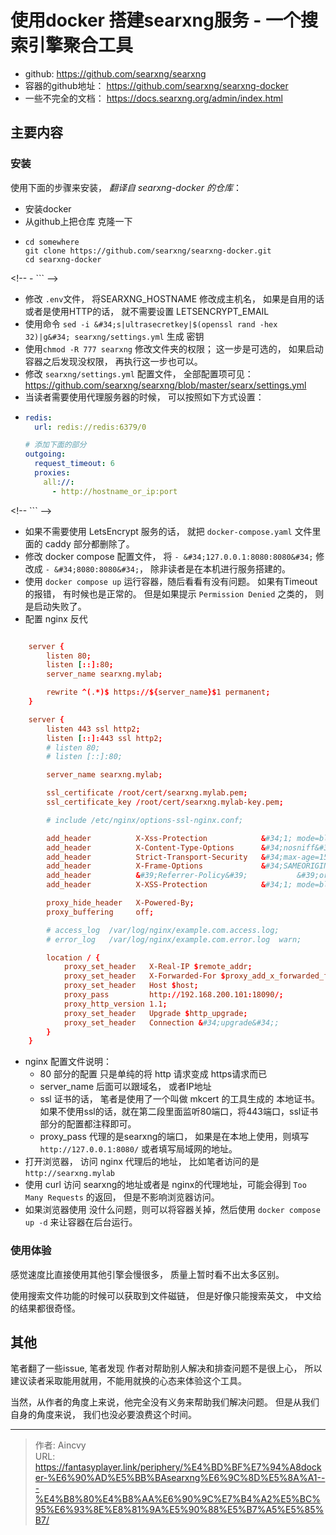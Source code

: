 # 使用docker 搭建searxng服务 - 一个搜索引擎聚合工具


- github: https://github.com/searxng/searxng
- 容器的github地址： https://github.com/searxng/searxng-docker
- 一些不完全的文档：  https://docs.searxng.org/admin/index.html

## 主要内容

### 安装

使用下面的步骤来安装， *翻译自 searxng-docker 的仓库*： 
- 安装docker
- 从github上把仓库 克隆一下
- ```shell
  cd somewhere
  git clone https://github.com/searxng/searxng-docker.git
  cd searxng-docker
&lt;!-- - ```  --&gt;
- 修改 `.env`文件， 将SEARXNG_HOSTNAME 修改成主机名， 如果是自用的话或者是使用HTTP的话， 就不需要设置 LETSENCRYPT_EMAIL
- 使用命令 `sed -i &#34;s|ultrasecretkey|$(openssl rand -hex 32)|g&#34; searxng/settings.yml` 生成 密钥
- 使用`chmod -R 777 searxng` 修改文件夹的权限；  这一步是可选的， 如果启动容器之后发现没权限， 再执行这一步也可以。
- 修改 `searxng/settings.yml` 配置文件，  全部配置项可见： https://github.com/searxng/searxng/blob/master/searx/settings.yml
- 当读者需要使用代理服务器的时候， 可以按照如下方式设置： 
- ```yaml
  redis:
    url: redis://redis:6379/0

  # 添加下面的部分
  outgoing:
    request_timeout: 6
    proxies:
      all://:
        - http://hostname_or_ip:port

&lt;!-- ``` --&gt;
- 如果不需要使用 LetsEncrypt  服务的话， 就把 `docker-compose.yaml` 文件里面的 caddy 部分都删除了。 
- 修改 docker compose 配置文件， 将 `- &#34;127.0.0.1:8080:8080&#34;`  修改成 `- &#34;8080:8080&#34;`， 除非读者是在本机进行服务搭建的。
- 使用 `docker compose up` 运行容器，随后看看有没有问题。 如果有Timeout 的报错， 有时候也是正常的。  但是如果提示 `Permission Denied`  之类的， 则是启动失败了。 
- 配置 nginx 反代
```conf

    server {
        listen 80;
        listen [::]:80;
        server_name searxng.mylab;

        rewrite ^(.*)$ https://${server_name}$1 permanent;
    }

    server {
        listen 443 ssl http2;
        listen [::]:443 ssl http2;
        # listen 80;
        # listen [::]:80;

        server_name searxng.mylab;

        ssl_certificate /root/cert/searxng.mylab.pem;
        ssl_certificate_key /root/cert/searxng.mylab-key.pem;

        # include /etc/nginx/options-ssl-nginx.conf;

        add_header          X-Xss-Protection            &#34;1; mode=block&#34; always;
        add_header          X-Content-Type-Options      &#34;nosniff&#34; always;
        add_header          Strict-Transport-Security   &#34;max-age=15552000; preload&#34; always;
        add_header          X-Frame-Options             &#34;SAMEORIGIN&#34; always;
        add_header          &#39;Referrer-Policy&#39;           &#39;origin-when-cross-origin&#39;;
        add_header          X-XSS-Protection            &#34;1; mode=block&#34; always;

        proxy_hide_header   X-Powered-By;
        proxy_buffering     off;

        # access_log  /var/log/nginx/example.com.access.log;
        # error_log   /var/log/nginx/example.com.error.log  warn;

        location / {
            proxy_set_header   X-Real-IP $remote_addr;
            proxy_set_header   X-Forwarded-For $proxy_add_x_forwarded_for;
            proxy_set_header   Host $host;
            proxy_pass         http://192.168.200.101:18090/;
            proxy_http_version 1.1;
            proxy_set_header   Upgrade $http_upgrade;
            proxy_set_header   Connection &#34;upgrade&#34;;
        }
    }
```
- nginx 配置文件说明： 
  - 80 部分的配置 只是单纯的将 http 请求变成 https请求而已
  - server_name 后面可以跟域名， 或者IP地址
  - ssl 证书的话， 笔者是使用了一个叫做 mkcert 的工具生成的 本地证书。   如果不使用ssl的话，就在第二段里面监听80端口，将443端口，ssl证书部分的配置都注释即可。
  - proxy_pass 代理的是searxng的端口， 如果是在本地上使用，则填写 `http://127.0.0.1:8080/` 或者填写局域网的地址。 
- 打开浏览器， 访问 nginx 代理后的地址， 比如笔者访问的是 `http://searxng.mylab`
- 使用 curl 访问 searxng的地址或者是 nginx的代理地址，可能会得到 `Too Many Requests` 的返回， 但是不影响浏览器访问。 
- 如果浏览器使用 没什么问题，则可以将容器关掉，然后使用 `docker compose up -d` 来让容器在后台运行。


### 使用体验

感觉速度比直接使用其他引擎会慢很多， 质量上暂时看不出太多区别。 

使用搜索文件功能的时候可以获取到文件磁链， 但是好像只能搜索英文， 中文给的结果都很奇怪。 



## 其他

笔者翻了一些issue, 笔者发现 作者对帮助别人解决和排查问题不是很上心， 所以建议读者采取能用就用，不能用就换的心态来体验这个工具。   

当然，从作者的角度上来说，他完全没有义务来帮助我们解决问题。   但是从我们自身的角度来说， 我们也没必要浪费这个时间。

---

> 作者: Aincvy  
> URL: https://fantasyplayer.link/periphery/%E4%BD%BF%E7%94%A8docker-%E6%90%AD%E5%BB%BAsearxng%E6%9C%8D%E5%8A%A1---%E4%B8%80%E4%B8%AA%E6%90%9C%E7%B4%A2%E5%BC%95%E6%93%8E%E8%81%9A%E5%90%88%E5%B7%A5%E5%85%B7/  

